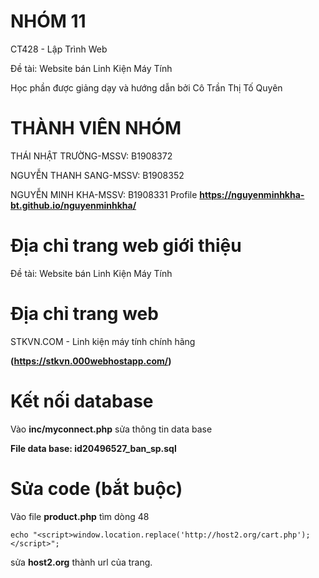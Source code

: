 # NHÓM 11
CT428 - Lập Trình Web

Đề tài: Website bán Linh Kiện Máy Tính

Học phần được giảng dạy và hướng dẫn bởi Cô Trần Thị Tố Quyên

# THÀNH VIÊN NHÓM
THÁI NHẬT TRƯỜNG-MSSV: B1908372

NGUYỄN THANH SANG-MSSV: B1908352

NGUYỄN MINH KHA-MSSV: B1908331
Profile **https://nguyenminhkha-bt.github.io/nguyenminhkha/**
# Địa chỉ trang web giới thiệu 

Đề tài: Website bán Linh Kiện Máy Tính
# Địa chỉ trang web

STKVN.COM - Linh kiện máy tính chính hãng

**(https://stkvn.000webhostapp.com/)**
# Kết nối database
Vào **inc/myconnect.php**
sửa thông tin data base

**File data base: id20496527_ban_sp.sql**
# Sửa code (bắt buộc)
Vào file **product.php** tìm dòng 48

`echo "<script>window.location.replace('http://host2.org/cart.php'); </script>";`

sửa **host2.org** thành url của trang.
